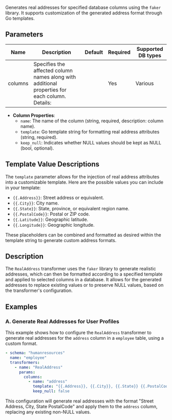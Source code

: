 Generates real addresses for specified database columns using the `faker` library. It supports customization of the generated address format through Go templates.

## Parameters

| Name      | Description                                                                                   | Default | Required | Supported DB types |
|-----------|-----------------------------------------------------------------------------------------------|---------|----------|--------------------|
| columns   | Specifies the affected column names along with additional properties for each column. Details: |         | Yes      | Various            |

- **Column Properties**:
    - `name`: The name of the column (string, required, description: column name).
    - `template`: Go template string for formatting real address attributes (string, required).
    - `keep_null`: Indicates whether NULL values should be kept as NULL (bool, optional).

## Template Value Descriptions

The `template` parameter allows for the injection of real address attributes into a customizable template. Here are the possible values you can include in your template:

- `{{.Address}}`: Street address or equivalent.
- `{{.City}}`: City name.
- `{{.State}}`: State, province, or equivalent region name.
- `{{.PostalCode}}`: Postal or ZIP code.
- `{{.Latitude}}`: Geographic latitude.
- `{{.Longitude}}`: Geographic longitude.

These placeholders can be combined and formatted as desired within the template string to generate custom address formats.

## Description

The `RealAddress` transformer uses the `faker` library to generate realistic addresses, which can then be formatted according to a specified template and applied to selected columns in a database. It allows for the generated addresses to replace existing values or to preserve NULL values, based on the transformer's configuration.

## Examples

### A. Generate Real Addresses for User Profiles

This example shows how to configure the `RealAddress` transformer to generate real addresses for the `address` column in a `employee` table, using a custom format.

```yaml
- schema: "humanresources"
  name: "employee"
  transformers:
    - name: "RealAddress"
      params:
        columns:
          - name: "address"
            template: "{{.Address}}, {{.City}}, {{.State}} {{.PostalCode}}"
            keep_null: false
```

This configuration will generate real addresses with the format "Street Address, City, State PostalCode" and apply them to the `address` column, replacing any existing non-NULL values.
